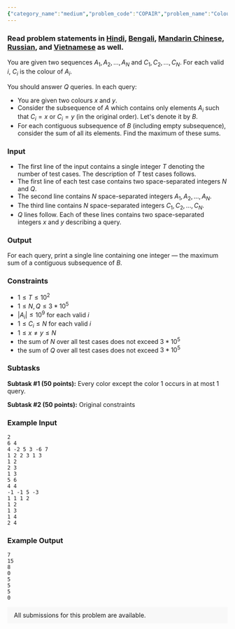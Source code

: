 ```yaml
---
{"category_name":"medium","problem_code":"COPAIR","problem_name":"Coloured Pairings","problemComponents":{"constraints":"","constraintsState":false,"subtasks":"","subtasksState":false,"inputFormat":"","inputFormatState":false,"outputFormat":"","outputFormatState":false,"sampleTestCases":{"0":{"id":1,"input":"2\r\n6 4\r\n4 -2 5 3 -6 7\r\n1 2 2 3 1 3\r\n1 2\r\n2 3\r\n1 3\r\n5 6\r\n4 4\r\n-1 -1 5 -3\r\n1 1 1 2\r\n1 2\r\n1 3\r\n1 4\r\n2 4","output":"7\r\n15\r\n8\r\n0\r\n5\r\n5\r\n5\r\n0","explanation":"","isDeleted":false}}},"video_editorial_url":"","languages_supported":{"0":"CPP14","1":"C","2":"JAVA","3":"PYTH 3.6","4":"CPP17","5":"PYTH","6":"PYP3","7":"CS2","8":"ADA","9":"PYPY","10":"TEXT","11":"PAS fpc","12":"NODEJS","13":"RUBY","14":"PHP","15":"GO","16":"HASK","17":"TCL","18":"PERL","19":"SCALA","20":"LUA","21":"kotlin","22":"BASH","23":"JS","24":"LISP sbcl","25":"rust","26":"PAS gpc","27":"BF","28":"CLOJ","29":"R","30":"D","31":"CAML","32":"FORT","33":"ASM","34":"swift","35":"FS","36":"WSPC","37":"LISP clisp","38":"SQL","39":"SCM guile","40":"PERL6","41":"ERL","42":"CLPS","43":"ICK","44":"NICE","45":"PRLG","46":"ICON","47":"COB","48":"SCM chicken","49":"PIKE","50":"SCM qobi","51":"ST","52":"SQLQ","53":"NEM"},"max_timelimit":10,"source_sizelimit":50000,"problem_author":"shashwatchandr","problem_tester":"","date_added":"22-07-2020","tags":{"0":"ltime86","1":"medium","2":"rajarshi_basu","3":"shashwatchandr","4":"sqrt"},"problem_difficulty_level":"Medium-Hard","best_tag":"Medium Hard","editorial_url":"https://discuss.codechef.com/problems/COPAIR","time":{"view_start_date":1595696400,"submit_start_date":1595696400,"visible_start_date":1595696400,"end_date":1735669800},"is_direct_submittable":false,"problemDiscussURL":"https://discuss.codechef.com/search?q=COPAIR","is_proctored":false,"visitedContests":{},"layout":"problem"}
---
```

### Read problem statements in [Hindi](https://www.codechef.com/download/translated/LTIME86/hindi/COPAIR.pdf), [Bengali](https://www.codechef.com/download/translated/LTIME86/bengali/COPAIR.pdf), [Mandarin Chinese](https://www.codechef.com/download/translated/LTIME86/mandarin/COPAIR.pdf), [Russian](https://www.codechef.com/download/translated/LTIME86/russian/COPAIR.pdf), and [Vietnamese](https://www.codechef.com/download/translated/LTIME86/vietnamese/COPAIR.pdf) as well.

You are given two sequences $A_1, A_2, \ldots, A_N$ and $C_1, C_2, \ldots, C_N$. For each valid $i$, $C_i$ is the colour of $A_i$.

You should answer $Q$ queries. In each query:
- You are given two colours $x$ and $y$.
- Consider the subsequence of $A$ which contains only elements $A_i$ such that $C_i = x$ or $C_i = y$ (in the original order). Let's denote it by $B$.
- For each contiguous subsequence of $B$ (including empty subsequence), consider the sum of all its elements. Find the maximum of these sums. 


### Input
- The first line of the input contains a single integer $T$ denoting the number of test cases. The description of $T$ test cases follows.
- The first line of each test case contains two space-separated integers $N$ and $Q$.
- The second line contains $N$ space-separated integers $A_1, A_2, \ldots, A_N$.
- The third line contains $N$ space-separated integers $C_1, C_2, \ldots, C_N$.
- $Q$ lines follow. Each of these lines contains two space-separated integers $x$ and $y$ describing a query.

### Output
For each query, print a single line containing one integer — the maximum sum of a contiguous subsequence of $B$.

### Constraints
- $1 \le T \le 10^2$
- $1 \le N, Q \le 3*10^5$
- $|A_i| \le 10^9$ for each valid $i$
- $1 \le C_i \le N$ for each valid $i$
- $1 \le x \ne y \le N$
- the sum of $N$ over all test cases does not exceed $3*10^5$
- the sum of $Q$ over all test cases does not exceed $3*10^5$

### Subtasks
**Subtask #1 (50 points):** Every color except the color $1$ occurs in at most $1$ query.  

**Subtask #2 (50 points):** Original constraints

### Example Input
```
2
6 4
4 -2 5 3 -6 7
1 2 2 3 1 3
1 2
2 3
1 3
5 6
4 4
-1 -1 5 -3
1 1 1 2
1 2
1 3
1 4
2 4
```

### Example Output
```
7
15
8
0
5
5
5
0
```

<aside style='background: #f8f8f8;padding: 10px 15px;'><div>All submissions for this problem are available.</div></aside>